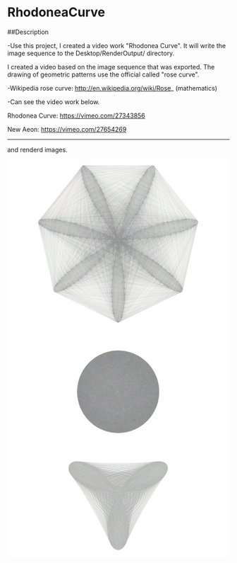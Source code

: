 RhodoneaCurve
=============
##Description

-Use this project, I created a video work "Rhodonea Curve". It will write the image sequence to the Desktop/RenderOutput/ directory.

I created a video based on the image sequence that was exported. The drawing of geometric patterns use the official called "rose curve".
  

-Wikipedia rose curve: http://en.wikipedia.org/wiki/Rose_ 
(mathematics)

-Can see the video work below.

Rhodonea Curve: https://vimeo.com/27343856

New Aeon: https://vimeo.com/27654269

---

and renderd images.

![](https://github.com/nkmrh/RhodoneaCurve/raw/master/github-assets/Rhodonea.jpg)
